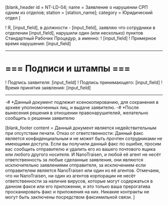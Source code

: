 [blank_header
id = NT-LD-04;
name = Заявление о нарушении СРП одним из отделов;
station = [station_name];
category = Юридический отдел
]


! Я, [input_field], в должности - [input_field], заявляю что сотрудники в отделении [input_field], нарушили один (или несколько) пунктов Стандартный Рабочих Процедур, а именно:
! [input_field]
! Примерное время нарушения: [input_field]

---

# === Подписи и штампы ===

! Подпись заявителя: [input_field]
! Подпись принимающего: [input_field]
! Время принятия заявления: [input_field]

---

-# *Данный документ подлежит ксенокопированию, для сохранения в архиве уполномоченных лиц, и выдаче заявителю.
-# *После вынесения решения в отношении правонарушителей, желательно сообщить о решении заявителю

[blank_footer
content = Данный документ является недействительным при отсутствии печати.
Отказ от ответственности: Данный факс является конфиденциальным и не может быть прочтен сотрудниками не имеющими доступа. Если вы получили данный факс по ошибке, просим вас сообщить отправителю и удалить его из вашего почтового ящика или любого другого носителя. И NanoTraisen, и любой её агент не несёт ответственность за любые сделанные заявления, они являются исключительно заявлениями отправителя, за исключением если отправителем является NanoTraisen или один из её агентов. Отмечаем, что ни NanoTraisen, ни один из агентов корпорации не несёт ответственности за наличие вирусов, которые могут содержаться в данном факсе или его приложении, и это только ваша прерогатива просканировать факс и приложения на них. Никакие контракты не могут быть заключены посредством факсимильной связи.
]
